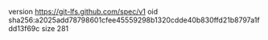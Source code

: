 version https://git-lfs.github.com/spec/v1
oid sha256:a2025add78798601cfee45559298b1320cdde40b830ffd21b8797a1fdd13f69c
size 281
